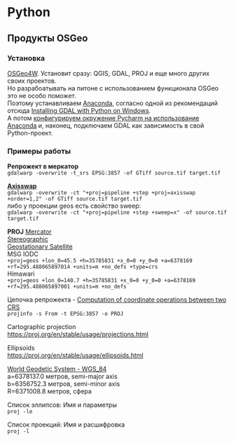 # Python

## Продукты OSGeo

### Установка

[OSGeo4W](https://trac.osgeo.org/osgeo4w/). Установит сразу: QGIS, GDAL, PROJ и еще много других своих проектов.  
Но разрабоатывать на питоне с использованием функционала OSGeo это не особо поможет.  
Поэтому устанавливаем [Anaconda](https://www.anaconda.com/), согласно одной из рекомендаций отсюда [Installing GDAL with Python on Windows](https://gis.stackexchange.com/questions/2276/installing-gdal-with-python-on-windows).  
А потом [конфигурируем окружение Pycharm на использование Anaconda](https://www.anaconda.com/docs/tools/working-with-conda/ide-tutorials/pycharm) и, наконец, подключаем GDAL как зависимость в свой Python-проект.

### Примеры работы

**Репрожект в меркатор**  
`gdalwarp -overwrite -t_srs EPSG:3857 -of GTiff source.tif target.tif`

[**Axisswap**](https://proj.org/en/9.3/operations/conversions/axisswap.html)  
`gdalwarp -overwrite -ct "+proj=pipeline +step +proj=axisswap +order=1,2" -of GTiff source.tif target.tif`  
либо у проекции geos есть свойство sweep:  
`gdalwarp -overwrite -ct "+proj=pipeline +step +sweep=x" -of source.tif target.tif`

**PROJ**
[Mercator](https://proj.org/en/stable/operations/projections/merc.html)  
[Stereographic](https://proj.org/en/stable/operations/projections/stere.html)  
[Geostationary Satellite](https://proj.org/en/stable/operations/projections/geos.html)  
MSG IODC  
`+proj=geos +lon_0=45.5 +h=35785831 +x_0=0 +y_0=0 +a=6378169 +rf=295.488065897014 +units=m +no_defs +type=crs`  
Himawari  
`+proj=geos +lon_0=140.7 +h=35785831 +x_0=0 +y_0=0 +a=6378169 +rf=295.488065897001 +units=m +no_defs`

Цепочка репрожекта - [Computation of coordinate operations between two CRS](https://proj.org/en/stable/operations/operations_computation.html)  
`projinfo -s From -t EPSG:3857 -o PROJ`

Cartographic projection  
https://proj.org/en/stable/usage/projections.html

Ellipsoids  
https://proj.org/en/stable/usage/ellipsoids.html

[World Geodetic System - WGS_84](https://en.wikipedia.org/wiki/World_Geodetic_System#WGS_84)  
a=6378137.0 метров, semi-major axis  
b=6356752.3 метров, semi-minor axis    
R=6371008.8 метров, сфера

Список эллипсов: Имя и параметры  
`proj -le`

Список проекций: Имя и расшифровка  
`proj -l`  
